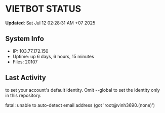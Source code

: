# VIETBOT STATUS
**Updated**: Sat Jul 12 02:28:31 AM +07 2025

## System Info
- IP: 103.77.172.150
- Uptime: up 6 days, 6 hours, 15 minutes
- Files: 20107

## Last Activity

to set your account's default identity.
Omit --global to set the identity only in this repository.

fatal: unable to auto-detect email address (got 'root@vinh3690.(none)')
